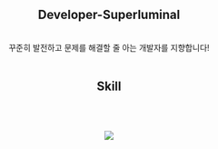 <div align='center'>
  <div>
<h2>Developer-Superluminal</h2>
  <br/>
  꾸준히 발전하고 문제를 해결할 줄 아는 개발자를 지향합니다!
  <br/>
  <br/>
  </div>
<h2>Skill</h2>
  <br/><br/>
  <p align="center">
    <a href="https://skillicons.dev">
      <img src="https://skillicons.dev/icons?i=html,js,react,redux,git,py,vscode,ai" />
    </a>
  </p>
</div>
